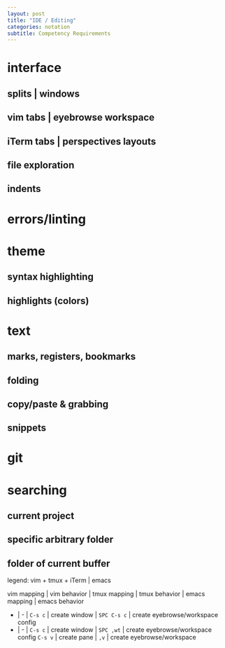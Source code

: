 ```yaml
---
layout: post
title: "IDE / Editing"
categories: notation
subtitle: Competency Requirements
---
```



# interface
## splits | windows
## vim tabs | eyebrowse workspace
## iTerm tabs | perspectives layouts
## file exploration
## indents

# errors/linting

# theme
## syntax highlighting
## highlights (colors)

# text
## marks, registers, bookmarks
## folding
## copy/paste & grabbing
## snippets

# git

# searching
## current project
## specific arbitrary folder
## folder of current buffer









legend: vim + tmux + iTerm | emacs

vim mapping | vim behavior | tmux mapping | tmux behavior | emacs mapping | emacs behavior
- | - | `C-s c` | create window | `SPC C-s c` | create eyebrowse/workspace config
- | - | `C-s c` | create window | `SPC ,wt` | create eyebrowse/workspace config
`C-s v` | create pane | `,v` | create eyebrowse/workspace
